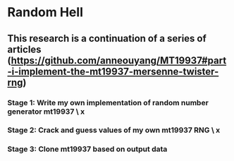 # Random Hell

## This research is a continuation of a series of articles (https://github.com/anneouyang/MT19937#part-i-implement-the-mt19937-mersenne-twister-rng)

### Stage 1: Write my own implementation of random number generator mt19937 \ x

### Stage 2: Crack and guess values of my own mt19937 RNG \ x

### Stage 3: Clone mt19937 based on output data
